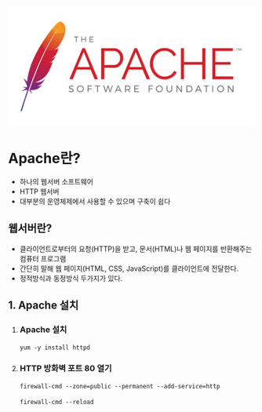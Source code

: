 ![alt text](img/apache.png)
# Apache란?
- 하나의 웹서버 소프트웨어
- HTTP 웹서버
- 대부분의 운영체제에서 사용할 수 있으며 구축이 쉽다

웹서버란?
---
- 클라이언트로부터의 요청(HTTP)을 받고, 문서(HTML)나 웹 페이지를 반환해주는 컴퓨터 프로그램
- 간단히 말해 웹 페이지(HTML, CSS, JavaScript)를 클라이언트에 전달한다.
- 정적방식과 동정방식 두가지가 있다.

## 1. Apache 설치
1. ### Apache 설치
    ```
    yum -y install httpd
    ```
2. ### HTTP 방화벽 포트 80 열기
    ```
    firewall-cmd --zone=public --permanent --add-service=http

    firewall-cmd --reload
    ```